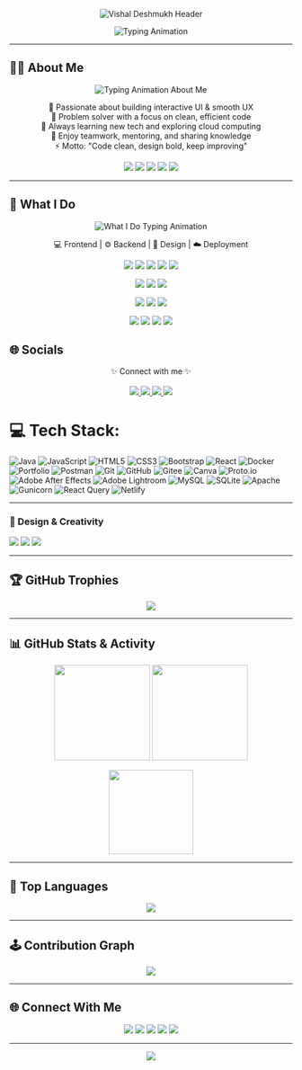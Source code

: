 <!-- 🌟 VISHAL DESHMUKH - Auto-Theme Elegant GitHub Profile 🌟 --> 

<!-- 🌟 Stylish Dark-Mode Animated Header -->

<!-- 🌟 Dark-Mode Stylish Header (GitHub-Safe) -->

<p align="center">
  <img src="https://capsule-render.vercel.app/api?type=waving&height=180&section=header&text=VISHAL_DESHMUKH&fontSize=50&fontColor=FFFFFF&animation=twinkling&color=0:7B2FF7,100:00FFB3&fontAlignY=40" alt="Vishal Deshmukh Header"/>
</p>

<div align="center">
  <img src="https://readme-typing-svg.demolab.com?font=Fira+Code&duration=2500&pause=600&color=00FFB3&center=true&vCenter=true&width=600&lines=Full+Stack+Developer;Tech+Explorer;Creative+Designer" alt="Typing Animation" />
</div>


---
## 👨‍💻 About Me  

<div align="center">
  <img src="https://readme-typing-svg.demolab.com?font=Fira+Code&size=24&duration=3500&pause=500&color=00FFB3&center=true&vCenter=true&width=700&lines=Hey%20there!%20I'm%20Vishal%20Deshmukh;Creative%20Full%20Stack%20Developer;Blending%20logic%20and%20design;Exploring%20React,%20Java%20and%20Cloud;Love%20collaboration%20and%20learning;Code%20it%20clean,%20design%20it%20bold" alt="Typing Animation About Me"/>
</div>

<p align="center">
  💫 Passionate about building interactive UI & smooth UX <br>
  🎯 Problem solver with a focus on clean, efficient code <br>
  🌱 Always learning new tech and exploring cloud computing <br>
  💬 Enjoy teamwork, mentoring, and sharing knowledge <br>
  ⚡ Motto: "Code clean, design bold, keep improving"
</p>

<p align="center">
  <img src="https://img.shields.io/badge/Creative-💡-7B2FF7?style=for-the-badge&logo=appveyor&logoColor=white" />
  <img src="https://img.shields.io/badge/Passionate-🔥-00FFB3?style=for-the-badge&logo=appveyor&logoColor=white" />
  <img src="https://img.shields.io/badge/Explorer-🌱-FF6EC7?style=for-the-badge&logo=appveyor&logoColor=white" />
  <img src="https://img.shields.io/badge/Teamplayer-🤝-FFA500?style=for-the-badge&logo=appveyor&logoColor=white" />
  <img src="https://img.shields.io/badge/Learner-📚-1E90FF?style=for-the-badge&logo=appveyor&logoColor=white" />
</p>

---

## 💼 What I Do  

<div align="center">
  <img src="https://readme-typing-svg.demolab.com?font=Fira+Code&size=24&duration=3000&pause=500&color=00FFB3&center=true&vCenter=true&width=700&lines=Frontend%20Development:%20React,%20HTML,%20CSS,%20JavaScript,%20Bootstrap;Backend%20%26%20Database:%20Java,%20MySQL,%20SQLite;Design%20Tools:%20Canva,%20Proto.io,%20Adobe%20After%20Effects;Deployment%20%26%20Version%20Control:%20Git,%20GitHub,%20Netlify,%20Postman" alt="What I Do Typing Animation"/>
</div>

<p align="center">
  💻 Frontend | ⚙️ Backend | 🎨 Design | ☁️ Deployment
</p>

<p align="center">
  <!-- Frontend -->
  <img src="https://img.shields.io/badge/React-61DAFB?style=for-the-badge&logo=react&logoColor=white" />
  <img src="https://img.shields.io/badge/HTML5-E34F26?style=for-the-badge&logo=html5&logoColor=white" />
  <img src="https://img.shields.io/badge/CSS3-1572B6?style=for-the-badge&logo=css3&logoColor=white" />
  <img src="https://img.shields.io/badge/JavaScript-F7DF1E?style=for-the-badge&logo=javascript&logoColor=black" />
  <img src="https://img.shields.io/badge/Bootstrap-7952B3?style=for-the-badge&logo=bootstrap&logoColor=white" />
</p>

<p align="center">
  <!-- Backend & Database -->
  <img src="https://img.shields.io/badge/Java-ED8B00?style=for-the-badge&logo=openjdk&logoColor=white" />
  <img src="https://img.shields.io/badge/MySQL-4479A1?style=for-the-badge&logo=mysql&logoColor=white" />
  <img src="https://img.shields.io/badge/SQLite-07405E?style=for-the-badge&logo=sqlite&logoColor=white" />
</p>

<p align="center">
  <!-- Design -->
  <img src="https://img.shields.io/badge/Canva-00C4CC?style=for-the-badge&logo=canva&logoColor=white" />
  <img src="https://img.shields.io/badge/Proto.io-161637?style=for-the-badge&logo=proto.io&logoColor=00E5FF" />
  <img src="https://img.shields.io/badge/Adobe_AE-9999FF?style=for-the-badge&logo=adobeaftereffects&logoColor=white" />
</p>

<p align="center">
  <!-- Deployment -->
  <img src="https://img.shields.io/badge/Git-F05033?style=for-the-badge&logo=git&logoColor=white" />
  <img src="https://img.shields.io/badge/GitHub-181717?style=for-the-badge&logo=github&logoColor=white" />
  <img src="https://img.shields.io/badge/Netlify-00C7B7?style=for-the-badge&logo=netlify&logoColor=white" />
  <img src="https://img.shields.io/badge/Postman-FF6C37?style=for-the-badge&logo=postman&logoColor=white" />
</p>




## 🌐 Socials

<p align="center">
  ✨ Connect with me ✨ <br><br>
  <a href="https://www.instagram.com/vishak_deshmukh_18/">
    <img src="https://img.shields.io/badge/Instagram-💜%20Magenta?style=for-the-badge&logo=instagram&logoColor=white&colorA=6A0DAD&colorB=E4405F"/>
  </a>
  <a href="https://linkedin.com/in/vishal-deshmukh79">
    <img src="https://img.shields.io/badge/LinkedIn-🔵%20Blue?style=for-the-badge&logo=linkedin&logoColor=white&colorA=0A66C2&colorB=0077B5"/>
  </a>
  <a href="https://youtube.com/@englishbyvishal_1">
    <img src="https://img.shields.io/badge/YouTube-🔴%20Red?style=for-the-badge&logo=youtube&logoColor=white&colorA=FF0000&colorB=FF6347"/>
  </a>
  <a href="mailto:vishaldeshmukh7972@gmail.com">
    <img src="https://img.shields.io/badge/Email-✉️%20Gmail?style=for-the-badge&logo=gmail&logoColor=white&colorA=D14836&colorB=FF7F50"/>
  </a>
</p>



# 💻 Tech Stack:
![Java](https://img.shields.io/badge/java-%23ED8B00.svg?style=for-the-badge&logo=openjdk&logoColor=white) ![JavaScript](https://img.shields.io/badge/javascript-%23323330.svg?style=for-the-badge&logo=javascript&logoColor=%23F7DF1E) ![HTML5](https://img.shields.io/badge/html5-%23E34F26.svg?style=for-the-badge&logo=html5&logoColor=white) ![CSS3](https://img.shields.io/badge/css3-%231572B6.svg?style=for-the-badge&logo=css3&logoColor=white) ![Bootstrap](https://img.shields.io/badge/bootstrap-%238511FA.svg?style=for-the-badge&logo=bootstrap&logoColor=white) ![React](https://img.shields.io/badge/react-%2320232a.svg?style=for-the-badge&logo=react&logoColor=%2361DAFB) ![Docker](https://img.shields.io/badge/docker-%230db7ed.svg?style=for-the-badge&logo=docker&logoColor=white) ![Portfolio](https://img.shields.io/badge/Portfolio-%23000000.svg?style=for-the-badge&logo=firefox&logoColor=#FF7139) ![Postman](https://img.shields.io/badge/Postman-FF6C37?style=for-the-badge&logo=postman&logoColor=white) ![Git](https://img.shields.io/badge/git-%23F05033.svg?style=for-the-badge&logo=git&logoColor=white) ![GitHub](https://img.shields.io/badge/github-%23121011.svg?style=for-the-badge&logo=github&logoColor=white) ![Gitee](https://img.shields.io/badge/Gitee-C71D23?style=for-the-badge&logo=gitee&logoColor=white) ![Canva](https://img.shields.io/badge/Canva-%2300C4CC.svg?style=for-the-badge&logo=Canva&logoColor=white) ![Proto.io](https://img.shields.io/badge/Proto.io-161637?style=for-the-badge&logo=proto.io&logoColor=00e5ff) ![Adobe After Effects](https://img.shields.io/badge/Adobe%20After%20Effects-9999FF.svg?style=for-the-badge&logo=Adobe%20After%20Effects&logoColor=white) ![Adobe Lightroom](https://img.shields.io/badge/Adobe%20Lightroom-31A8FF.svg?style=for-the-badge&logo=Adobe%20Lightroom&logoColor=white) ![MySQL](https://img.shields.io/badge/mysql-4479A1.svg?style=for-the-badge&logo=mysql&logoColor=white) ![SQLite](https://img.shields.io/badge/sqlite-%2307405e.svg?style=for-the-badge&logo=sqlite&logoColor=white) ![Apache](https://img.shields.io/badge/apache-%23D42029.svg?style=for-the-badge&logo=apache&logoColor=white) ![Gunicorn](https://img.shields.io/badge/gunicorn-%298729.svg?style=for-the-badge&logo=gunicorn&logoColor=white) ![React Query](https://img.shields.io/badge/-React%20Query-FF4154?style=for-the-badge&logo=react%20query&logoColor=white) ![Netlify](https://img.shields.io/badge/netlify-%23000000.svg?style=for-the-badge&logo=netlify&logoColor=#00C7B7)

---

### 🎨 Design & Creativity  
<a href="#"><img src="https://img.shields.io/badge/Canva-00C4CC?style=for-the-badge&logo=canva&logoColor=white"/></a>
<a href="#"><img src="https://img.shields.io/badge/Adobe%20After%20Effects-9999FF?style=for-the-badge&logo=Adobe%20After%20Effects&logoColor=white"/></a>
<a href="#"><img src="https://img.shields.io/badge/Proto.io-161637?style=for-the-badge&logo=proto.io&logoColor=00E5FF"/></a>

</div>

---

## 🏆 GitHub Trophies  
<p align="center">
  <img src="https://github-profile-trophy.vercel.app/?username=vishaldeshmukh34&theme=tokyonight&no-frame=true&no-bg=true&margin-w=10&margin-h=10"/>
</p>

---

## 📊 GitHub Stats & Activity
<p align="center">
  <img src="https://github-readme-stats.vercel.app/api?username=vishaldeshmukh34&theme=merko&hide_border=false&include_all_commits=true&count_private=true" height="170px"/>
  <img src="https://github-readme-streak-stats.herokuapp.com/?user=vishaldeshmukh34&theme=merko&hide_border=false" height="170px"/>
</p>

<p align="center">
  <img src="https://github-readme-stats.vercel.app/api/top-langs/?username=vishaldeshmukh34&theme=merko&hide_border=false&layout=compact" height="150px"/>
</p>

---

## 🌈 Top Languages  
<p align="center">
  <img src="https://github-readme-stats.vercel.app/api/top-langs/?username=vishaldeshmukh34&layout=compact&theme=tokyonight&title_color=66A6FF&text_color=333333&bg_color=00000000"/>
</p>

---

## 🕹️ Contribution Graph  
<p align="center">
  <img src="https://github-readme-activity-graph.vercel.app/graph?username=vishaldeshmukh34&theme=react-dark&bg_color=0D1117&color=00FFB3&line=7B2FF7&point=00FFB3&area=true&hide_border=true"/>
</p>


---

## 🌐 Connect With Me  
<p align="center">
  <a href="https://www.linkedin.com/in/vishaldeshmukh34/"><img src="https://img.shields.io/badge/LinkedIn-66A6FF?style=for-the-badge&logo=linkedin&logoColor=white"/></a>
  <a href="mailto:vishaldeshmukh.work@gmail.com"><img src="https://img.shields.io/badge/Email-89F7FE?style=for-the-badge&logo=gmail&logoColor=black"/></a>
  <a href="https://github.com/vishaldeshmukh34"><img src="https://img.shields.io/badge/GitHub-2B3137?style=for-the-badge&logo=github&logoColor=white"/></a>
  <a href="https://www.instagram.com/vishak_deshmukh_18"><img src="https://img.shields.io/badge/Instagram-FE66A6?style=for-the-badge&logo=instagram&logoColor=white"/></a>
  <a href="https://youtube.com/@englishbyvishal_1"><img src="https://img.shields.io/badge/YouTube-FF0000?style=for-the-badge&logo=youtube&logoColor=white"/></a>
</p>

---

<p align="center">
  <img src="https://capsule-render.vercel.app/api?type=waving&color=0:66A6FF,100:89F7FE&height=150&section=footer&animation=fadeIn"/>
</p>
